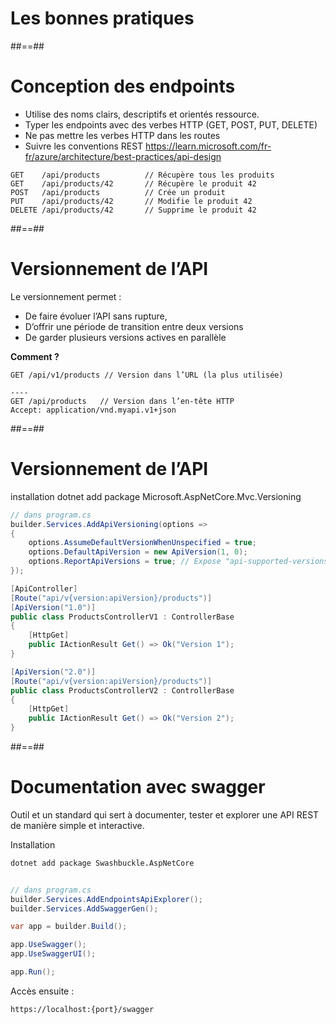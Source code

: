 <!-- .slide: class="transition-bg-sfeir-1" -->

# Les bonnes pratiques
##==##
# Conception des endpoints

- Utilise des noms clairs, descriptifs et orientés ressource.
- Typer les endpoints avec des verbes HTTP (GET, POST, PUT, DELETE) 
- Ne pas mettre les verbes HTTP dans les routes
- Suivre les conventions REST https://learn.microsoft.com/fr-fr/azure/architecture/best-practices/api-design
<!-- .element: class="list-fragment" -->

``` http
GET    /api/products          // Récupère tous les produits
GET    /api/products/42       // Récupère le produit 42
POST   /api/products          // Crée un produit
PUT    /api/products/42       // Modifie le produit 42
DELETE /api/products/42       // Supprime le produit 42
```

##==##
# Versionnement de l’API

Le versionnement permet :

- De faire évoluer l’API sans rupture,
- D’offrir une période de transition entre deux versions
- De garder plusieurs versions actives en parallèle

**Comment ?**
``` http
GET /api/v1/products // Version dans l’URL (la plus utilisée)

---- 
GET /api/products   // Version dans l’en-tête HTTP
Accept: application/vnd.myapi.v1+json
```

##==##
# Versionnement de l’API

installation dotnet add package Microsoft.AspNetCore.Mvc.Versioning

``` csharp
// dans program.cs
builder.Services.AddApiVersioning(options =>
{
    options.AssumeDefaultVersionWhenUnspecified = true;
    options.DefaultApiVersion = new ApiVersion(1, 0);
    options.ReportApiVersions = true; // Expose "api-supported-versions" dans l'en-tête
});
```

``` csharp
[ApiController]
[Route("api/v{version:apiVersion}/products")]
[ApiVersion("1.0")]
public class ProductsControllerV1 : ControllerBase
{
    [HttpGet]
    public IActionResult Get() => Ok("Version 1");
}

[ApiVersion("2.0")]
[Route("api/v{version:apiVersion}/products")]
public class ProductsControllerV2 : ControllerBase
{
    [HttpGet]
    public IActionResult Get() => Ok("Version 2");
}
```



##==##

# Documentation avec swagger

Outil et un standard qui sert à documenter, tester et explorer une API REST de manière simple et interactive.

Installation 
``` bash
dotnet add package Swashbuckle.AspNetCore
```

``` csharp

// dans program.cs
builder.Services.AddEndpointsApiExplorer();
builder.Services.AddSwaggerGen();

var app = builder.Build();

app.UseSwagger();
app.UseSwaggerUI();

app.Run();
```
Accès ensuite :
``` bash
https://localhost:{port}/swagger
```

